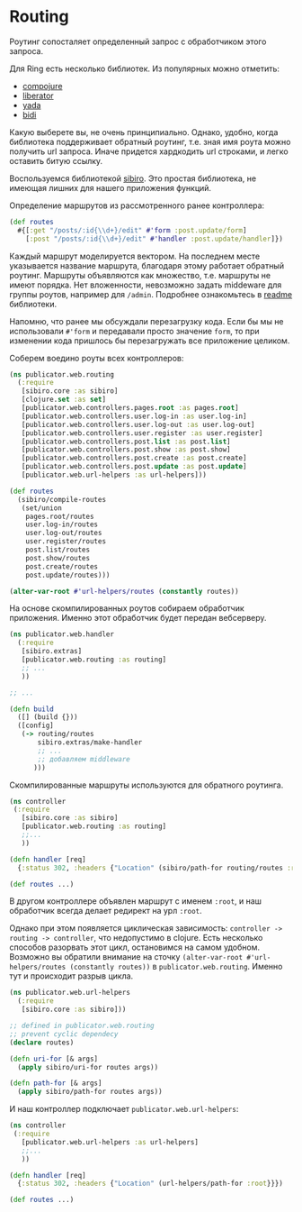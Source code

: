 # Routing

Роутинг сопосталяет определенный запрос с обработчиком этого запроса.

Для Ring есть несколько библиотек.
Из популярных можно отметить:

+ [compojure](https://github.com/weavejester/compojure)
+ [liberator](https://github.com/clojure-liberator/liberator)
+ [yada](https://github.com/juxt/yada)
+ [bidi](https://github.com/juxt/bidi)

Какую выберете вы, не очень принципиально. Однако, удобно, когда библиотека
поддерживает обратный роутинг, т.е. зная имя роута можно получить url запроса.
Иначе придется хардкодить url строками, и легко оставить битую ссылку.

Воспользуемся библиотекой [sibiro](https://github.com/aroemers/sibiro).
Это простая библиотека, не имеющая лишних для нашего приложения функций.

Определение маршрутов из рассмотренного ранее контроллера:

```clojure
(def routes
  #{[:get "/posts/:id{\\d+}/edit" #'form :post.update/form]
    [:post "/posts/:id{\\d+}/edit" #'handler :post.update/handler]})
```

Каждый маршрут моделируется вектором.
На последнем месте указывается название маршрута, благодаря этому работает обратный роутинг.
Маршруты объявляются как множество, т.е. маршруты не имеют порядка.
Нет вложенности, невозможно задать middeware для группы роутов,
например для `/admin`. Подробнее ознакомьтесь в [readme](https://github.com/aroemers/sibiro) библиотеки.

Напомню, что ранее мы обсуждали перезагрузку кода.
Если бы мы не использовали `#'form` и передавали просто значение `form`,
то при изменении кода пришлось бы перезагружать все приложение целиком.

Соберем воедино роуты всех контроллеров:

```clojure
(ns publicator.web.routing
  (:require
   [sibiro.core :as sibiro]
   [clojure.set :as set]
   [publicator.web.controllers.pages.root :as pages.root]
   [publicator.web.controllers.user.log-in :as user.log-in]
   [publicator.web.controllers.user.log-out :as user.log-out]
   [publicator.web.controllers.user.register :as user.register]
   [publicator.web.controllers.post.list :as post.list]
   [publicator.web.controllers.post.show :as post.show]
   [publicator.web.controllers.post.create :as post.create]
   [publicator.web.controllers.post.update :as post.update]
   [publicator.web.url-helpers :as url-helpers]))

(def routes
  (sibiro/compile-routes
   (set/union
    pages.root/routes
    user.log-in/routes
    user.log-out/routes
    user.register/routes
    post.list/routes
    post.show/routes
    post.create/routes
    post.update/routes)))

(alter-var-root #'url-helpers/routes (constantly routes))
```

На основе скомпилированных роутов собираем обработчик приложения. Именно этот обработчик
будет передан вебсерверу.

```clojure
(ns publicator.web.handler
  (:require
   [sibiro.extras]
   [publicator.web.routing :as routing]
   ;; ...
   ))

;; ...

(defn build
  ([] (build {}))
  ([config]
   (-> routing/routes
       sibiro.extras/make-handler
       ;; ...
       ;; добавляем middleware
      )))
```

Скомпилированные маршруты используются для обратного роутинга.

```clojure
(ns controller
 (:require
   [sibiro.core :as sibiro]
   [publicator.web.routing :as routing]
   ;;...
   ))

(defn handler [req]
  {:status 302, :headers {"Location" (sibiro/path-for routing/routes :root}}})

(def routes ...)
```

В другом контроллере объявлен маршрут с именем `:root`, и наш обработчик всегда
делает редирект на урл `:root`.

Однако при этом появляется циклическая зависимость: `controller -> routing -> controller`,
что недопустимо в clojure. Есть несколько способов разорвать этот цикл, остановимся на
самом удобном. Возможно вы обратили внимание на сточку `(alter-var-root #'url-helpers/routes (constantly routes))` в `publicator.web.routing`. Именно тут и происходит разрыв цикла.

```clojure
(ns publicator.web.url-helpers
  (:require
   [sibiro.core :as sibiro]))

;; defined in publicator.web.routing
;; prevent cyclic dependecy
(declare routes)

(defn uri-for [& args]
  (apply sibiro/uri-for routes args))

(defn path-for [& args]
  (apply sibiro/path-for routes args))
```

И наш контроллер подключает `publicator.web.url-helpers`:

```clojure
(ns controller
 (:require
   [publicator.web.url-helpers :as url-helpers]
   ;;...
   ))

(defn handler [req]
  {:status 302, :headers {"Location" (url-helpers/path-for :root}}})

(def routes ...)
```
